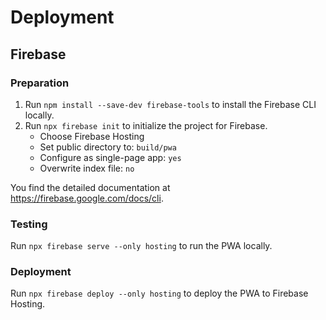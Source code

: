 # Deployment

## Firebase

### Preparation

1. Run `npm install --save-dev firebase-tools` to install the Firebase CLI locally.
2. Run `npx firebase init` to initialize the project for Firebase.
   - Choose Firebase Hosting
   - Set public directory to: `build/pwa`
   - Configure as single-page app: `yes`
   - Overwrite index file: `no`

You find the detailed documentation at https://firebase.google.com/docs/cli.

### Testing

Run `npx firebase serve --only hosting` to run the PWA locally.

### Deployment

Run `npx firebase deploy --only hosting` to deploy the PWA to Firebase Hosting.   
